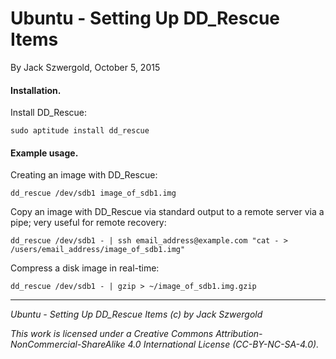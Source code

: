 # Ubuntu - Setting Up DD_Rescue Items

By Jack Szwergold, October 5, 2015

#### Installation.

Install DD_Rescue:

    sudo aptitude install dd_rescue

#### Example usage.

Creating an image with DD_Rescue:

    dd_rescue /dev/sdb1 image_of_sdb1.img

Copy an image with DD_Rescue via standard output to a remote server via a pipe; very useful for remote recovery:

    dd_rescue /dev/sdb1 - | ssh email_address@example.com "cat - > /users/email_address/image_of_sdb1.img"

Compress a disk image in real-time:

    dd_rescue /dev/sdb1 - | gzip > ~/image_of_sdb1.img.gzip

***

*Ubuntu - Setting Up DD_Rescue Items (c) by Jack Szwergold*

*This work is licensed under a Creative Commons Attribution-NonCommercial-ShareAlike 4.0 International License (CC-BY-NC-SA-4.0).*